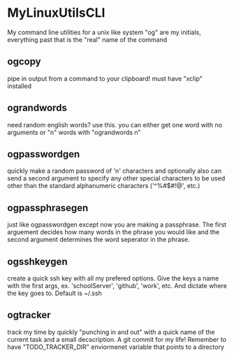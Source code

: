 # MyLinuxUtilsCLI
My command line utilities for a unix like system
"og" are my initials, everything past that is the "real" name of the command

## ogcopy
pipe in output from a command to your clipboard! must have "xclip" installed

## ograndwords
need random english words? use this. you can either get one word with no arguments or "n" words with "ograndwords n"

## ogpasswordgen
quickly make a random password of 'n' characters and optionally also can send a second argument to specify any other special characters to be used other than the standard alphanumeric characters ('^%#$#!@', etc.)

## ogpassphrasegen
just like ogpasswordgen except now you are making a passphrase. The first
arguement decides how many words in the phrase you would like and the second
argument determines the word seperator in the phrase.

## ogsshkeygen
create a quick ssh key with all my prefered options. Give the keys a name with the first args,
ex. 'schoolServer', 'github', 'work', etc. And dictate where the key goes to. Default is ~/.ssh

## ogtracker
track my time by quickly "punching in and out" with a quick name of the current task
and a small decscription. A git commit for my life! Remember to have "TODO\_TRACKER\_DIR"
enviormenet variable that points to a directory
